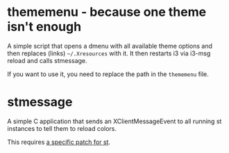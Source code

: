 # thememenu - because one theme isn't enough

A simple script that opens a dmenu with all available theme options and then replaces (links) `~/.Xresources` with it. It then restarts i3 via i3-msg reload and calls stmessage.

If you want to use it, you need to replace the path in the `thememenu` file.

# stmessage

A simple C application that sends an XClientMessageEvent to all running st instances to tell them to reload colors.

This requires [a specific patch for st](https://github.com/PaxPlay/st/commit/de7ab87871fdd861b1f0a83899dca6402212c7b4).
